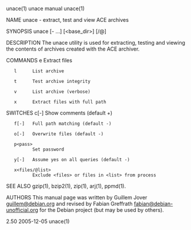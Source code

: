 unace(1)                                                           unace manual                                                           unace(1)

NAME
       unace - extract, test and view ACE archives

SYNOPSIS
       unace <command> [-<sw1> ...]  <archive> [<base_dir>\] [<files>/@<filelist>]

DESCRIPTION
       The unace utility is used for extracting, testing and viewing the contents of archives created with the ACE archiver.

COMMANDS
       e      Extract files

       l      List archive

       t      Test archive integrity

       v      List archive (verbose)

       x      Extract files with full path

SWITCHES
       c[-]   Show comments (default +)

       f[-]   Full path matching (default -)

       o[-]   Overwrite files (default -)

       p<pass>
              Set password

       y[-]   Assume yes on all queries (default -)

       x<files/@list>
              Exclude <files> or files in <list> from process

SEE ALSO
       gzip(1), bzip2(1), zip(1), arj(1), ppmd(1).

AUTHORS
       This  manual  page was written by Guillem Jover <guillem@debian.org> and revised by Fabian Greffrath <fabian@debian-unofficial.org> for the
       Debian project (but may be used by others).

2.50                                                                2005-12-05                                                            unace(1)

